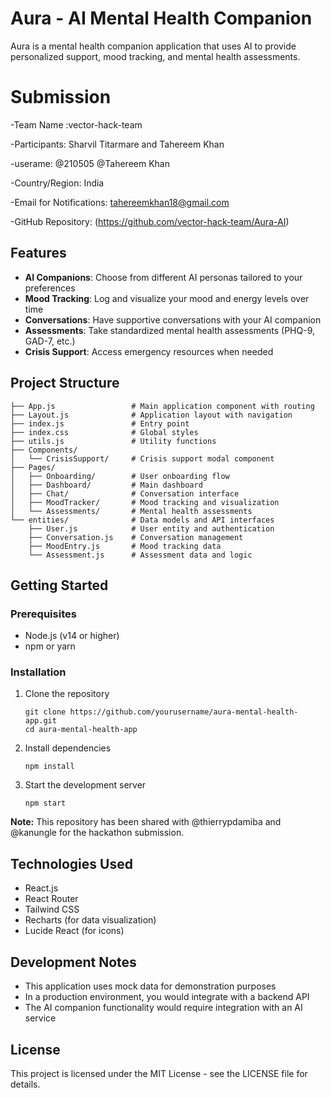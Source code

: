 # Aura - AI Mental Health Companion

Aura is a mental health companion application that uses AI to provide personalized support, mood tracking, and mental health assessments.

# Submission

-Team Name :vector-hack-team

-Participants: Sharvil Titarmare and Tahereem Khan

-userame: @210505
          @Tahereem Khan

-Country/Region: India

-Email for Notifications: tahereemkhan18@gmail.com

-GitHub Repository: (https://github.com/vector-hack-team/Aura-AI)

## Features

- **AI Companions**: Choose from different AI personas tailored to your preferences
- **Mood Tracking**: Log and visualize your mood and energy levels over time
- **Conversations**: Have supportive conversations with your AI companion
- **Assessments**: Take standardized mental health assessments (PHQ-9, GAD-7, etc.)
- **Crisis Support**: Access emergency resources when needed

## Project Structure

```
├── App.js                 # Main application component with routing
├── Layout.js              # Application layout with navigation
├── index.js               # Entry point
├── index.css              # Global styles
├── utils.js               # Utility functions
├── Components/
│   └── CrisisSupport/     # Crisis support modal component
├── Pages/
│   ├── Onboarding/        # User onboarding flow
│   ├── Dashboard/         # Main dashboard
│   ├── Chat/              # Conversation interface
│   ├── MoodTracker/       # Mood tracking and visualization
│   └── Assessments/       # Mental health assessments
└── entities/              # Data models and API interfaces
    ├── User.js            # User entity and authentication
    ├── Conversation.js    # Conversation management
    ├── MoodEntry.js       # Mood tracking data
    └── Assessment.js      # Assessment data and logic
```

## Getting Started

### Prerequisites

- Node.js (v14 or higher)
- npm or yarn

### Installation

1. Clone the repository
   ```
   git clone https://github.com/yourusername/aura-mental-health-app.git
   cd aura-mental-health-app
   ```

2. Install dependencies
   ```
   npm install
   ```

3. Start the development server
   ```
   npm start
   ```

**Note:** This repository has been shared with @thierrypdamiba and @kanungle for the hackathon submission.

## Technologies Used

- React.js
- React Router
- Tailwind CSS
- Recharts (for data visualization)
- Lucide React (for icons)

## Development Notes

- This application uses mock data for demonstration purposes
- In a production environment, you would integrate with a backend API
- The AI companion functionality would require integration with an AI service

## License

This project is licensed under the MIT License - see the LICENSE file for details.
